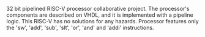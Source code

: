 32 bit pipelined RISC-V processor collaborative project. The processor's components are described on VHDL, and it is implemented with a pipeline logic. This RISC-V has no solutions for any hazards. Processor features only the 'sw', 'add', 'sub', 'slt', 'or', 'and' and 'addi' instructions.
